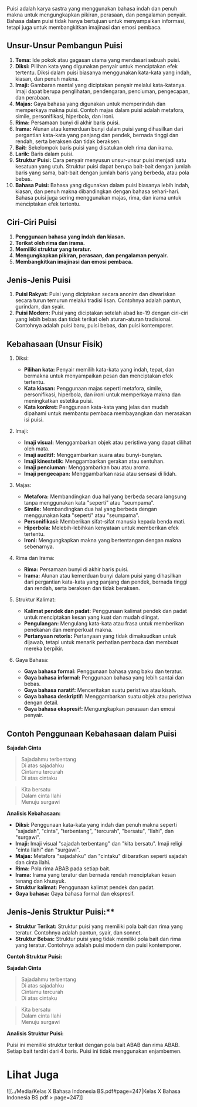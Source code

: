 Puisi adalah karya sastra yang menggunakan bahasa indah dan penuh makna untuk mengungkapkan pikiran, perasaan, dan pengalaman penyair. Bahasa dalam puisi tidak hanya bertujuan untuk menyampaikan informasi, tetapi juga untuk membangkitkan imajinasi dan emosi pembaca.

## Unsur-Unsur Pembangun Puisi
1. **Tema:** Ide pokok atau gagasan utama yang mendasari sebuah puisi.
2. **Diksi:** Pilihan kata yang digunakan penyair untuk menciptakan efek tertentu. Diksi dalam puisi biasanya menggunakan kata-kata yang indah, kiasan, dan penuh makna.
3. **Imaji:** Gambaran mental yang diciptakan penyair melalui kata-katanya. Imaji dapat berupa penglihatan, pendengaran, penciuman, pengecapan, dan perabaan.
4. **Majas:** Gaya bahasa yang digunakan untuk memperindah dan memperkaya makna puisi. Contoh majas dalam puisi adalah metafora, simile, personifikasi, hiperbola, dan ironi.
5. **Rima:** Persamaan bunyi di akhir baris puisi.
6. **Irama:** Alunan atau kemerduan bunyi dalam puisi yang dihasilkan dari pergantian kata-kata yang panjang dan pendek, bernada tinggi dan rendah, serta beraksen dan tidak beraksen.
7. **Bait:** Sekelompok baris puisi yang disatukan oleh rima dan irama.
8. **Larik:** Baris dalam puisi.
9. **Struktur Puisi:** Cara penyair menyusun unsur-unsur puisi menjadi satu kesatuan yang utuh. Struktur puisi dapat berupa bait-bait dengan jumlah baris yang sama, bait-bait dengan jumlah baris yang berbeda, atau pola bebas.
10. **Bahasa Puisi:** Bahasa yang digunakan dalam puisi biasanya lebih indah, kiasan, dan penuh makna dibandingkan dengan bahasa sehari-hari. Bahasa puisi juga sering menggunakan majas, rima, dan irama untuk menciptakan efek tertentu.

## Ciri-Ciri Puisi

1. **Penggunaan bahasa yang indah dan kiasan.**
2. **Terikat oleh rima dan irama.**
3. **Memiliki struktur yang teratur.**
4. **Mengungkapkan pikiran, perasaan, dan pengalaman penyair.**
5. **Membangkitkan imajinasi dan emosi pembaca.**

## Jenis-Jenis Puisi

1. **Puisi Rakyat:** Puisi yang diciptakan secara anonim dan diwariskan secara turun temurun melalui tradisi lisan. Contohnya adalah pantun, gurindam, dan syair.
2. **Puisi Modern:** Puisi yang diciptakan setelah abad ke-19 dengan ciri-ciri yang lebih bebas dan tidak terikat oleh aturan-aturan tradisional. Contohnya adalah puisi baru, puisi bebas, dan puisi kontemporer.

## Kebahasaan (Unsur Fisik)
1. Diksi:
	- **Pilihan kata:** Penyair memilih kata-kata yang indah, tepat, dan bermakna untuk menyampaikan pesan dan menciptakan efek tertentu.
	- **Kata kiasan:** Penggunaan majas seperti metafora, simile, personifikasi, hiperbola, dan ironi untuk memperkaya makna dan meningkatkan estetika puisi.
	- **Kata konkret:** Penggunaan kata-kata yang jelas dan mudah dipahami untuk membantu pembaca membayangkan dan merasakan isi puisi.

2. Imaji:
	- **Imaji visual:** Menggambarkan objek atau peristiwa yang dapat dilihat oleh mata.
	- **Imaji auditif:** Menggambarkan suara atau bunyi-bunyian.
	- **Imaji kinestetik:** Menggambarkan gerakan atau sentuhan.
	- **Imaji penciuman:** Menggambarkan bau atau aroma.
	- **Imaji pengecapan:** Menggambarkan rasa atau sensasi di lidah.

3. Majas:
	- **Metafora:** Membandingkan dua hal yang berbeda secara langsung tanpa menggunakan kata "seperti" atau "seumpama".
	- **Simile:** Membandingkan dua hal yang berbeda dengan menggunakan kata "seperti" atau "seumpama".
	- **Personifikasi:** Memberikan sifat-sifat manusia kepada benda mati.
	- **Hiperbola:** Melebih-lebihkan kenyataan untuk memberikan efek tertentu.
	- **Ironi:** Mengungkapkan makna yang bertentangan dengan makna sebenarnya.
4. Rima dan Irama:
	- **Rima:** Persamaan bunyi di akhir baris puisi.
	- **Irama:** Alunan atau kemerduan bunyi dalam puisi yang dihasilkan dari pergantian kata-kata yang panjang dan pendek, bernada tinggi dan rendah, serta beraksen dan tidak beraksen.
5. Struktur Kalimat:
	- **Kalimat pendek dan padat:** Penggunaan kalimat pendek dan padat untuk menciptakan kesan yang kuat dan mudah diingat.
	- **Pengulangan:** Mengulang kata-kata atau frasa untuk memberikan penekanan dan memperkuat makna.
	- **Pertanyaan retoris:** Pertanyaan yang tidak dimaksudkan untuk dijawab, tetapi untuk menarik perhatian pembaca dan membuat mereka berpikir.
6. Gaya Bahasa:
	- **Gaya bahasa formal:** Penggunaan bahasa yang baku dan teratur.
	- **Gaya bahasa informal:** Penggunaan bahasa yang lebih santai dan bebas.
	- **Gaya bahasa naratif:** Menceritakan suatu peristiwa atau kisah.
	- **Gaya bahasa deskriptif:** Menggambarkan suatu objek atau peristiwa dengan detail.
	- **Gaya bahasa ekspresif:** Mengungkapkan perasaan dan emosi penyair.

## Contoh Penggunaan Kebahasaan dalam Puisi

**Sajadah Cinta**

>Sajadahmu terbentang   
>Di atas sajadahku   
>Cintamu tercurah   
>Di atas cintaku   

>Kita bersatu   
>Dalam cinta Ilahi   
>Menuju surgawi   

**Analisis Kebahasaan:**

- **Diksi:** Penggunaan kata-kata yang indah dan penuh makna seperti "sajadah", "cinta", "terbentang", "tercurah", "bersatu", "Ilahi", dan "surgawi".
- **Imaji:** Imaji visual "sajadah terbentang" dan "kita bersatu". Imaji religi "cinta Ilahi" dan "surgawi".
- **Majas:** Metafora "sajadahku" dan "cintaku" diibaratkan seperti sajadah dan cinta ilahi.
- **Rima:** Pola rima ABAB pada setiap bait.
- **Irama:** Irama yang teratur dan bernada rendah menciptakan kesan tenang dan khusyuk.
- **Struktur kalimat:** Penggunaan kalimat pendek dan padat.
- **Gaya bahasa:** Gaya bahasa formal dan ekspresif.

## Jenis-Jenis Struktur Puisi:**

- **Struktur Terikat:** Struktur puisi yang memiliki pola bait dan rima yang teratur. Contohnya adalah pantun, syair, dan sonnet.
- **Struktur Bebas:** Struktur puisi yang tidak memiliki pola bait dan rima yang teratur. Contohnya adalah puisi modern dan puisi kontemporer.

**Contoh Struktur Puisi:**

**Sajadah Cinta**

>Sajadahmu terbentang   
Di atas sajadahku   
Cintamu tercurah   
Di atas cintaku   

> Kita bersatu   
Dalam cinta Ilahi    
Menuju surgawi   

**Analisis Struktur Puisi:**

Puisi ini memiliki struktur terikat dengan pola bait ABAB dan rima ABAB. Setiap bait terdiri dari 4 baris. Puisi ini tidak menggunakan enjambemen.

# Lihat Juga
![[../Media/Kelas X Bahasa Indonesia BS.pdf#page=247|Kelas X Bahasa Indonesia BS.pdf > page=247]]